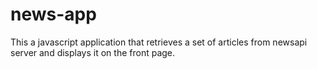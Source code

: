 # news-app
This a javascript application that retrieves a set of articles from newsapi server and displays it on the front page.
